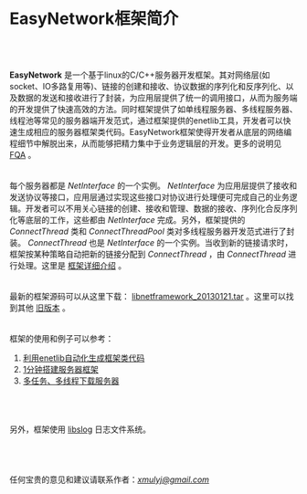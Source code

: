 <h1>EasyNetwork框架简介</h1>


<br><br><br>
<b>EasyNetwork</b> 是一个基于linux的C/C++服务器开发框架。其对网络层(如socket、IO多路复用等)、链接的创建和接收、协议数据的序列化和反序列化、以及数据的发送和接收进行了封装，为应用层提供了统一的调用接口，从而为服务端的开发提供了快速高效的方法。同时框架提供了如单线程服务器、多线程服务器、线程池等常见的服务器端开发范式，通过框架提供的enetlib工具，开发者可以快速生成相应的服务器框架类代码。EasyNetwork框架使得开发者从底层的网络编程细节中解脱出来，从而能够把精力集中于业务逻辑层的开发。更多的说明见 <a href='FQA.md'>FQA</a> 。<br>
<br>
<br>
每个服务器都是 <i>NetInterface</i> 的一个实例。 <i>NetInterface</i> 为应用层提供了接收和发送协议等接口，应用层通过实现这些接口对协议进行处理便可完成自己的业务逻辑。开发者可以不用关心链接的创建、接收和管理、数据的接收、序列化合反序列化等底层的工作，这些都由 <i>NetInterface</i> 完成。另外，框架提供的 <i>ConnectThread</i> 类和 <i>ConnectThreadPool</i> 类对多线程服务器开发范式进行了封装。 <i>ConnectThread</i> 也是 <i>NetInterface</i> 的一个实例。当收到新的链接请求时，框架按某种策略自动把新的链接分配到 <i>ConnectThread</i> ，由 <i>ConnectThread</i> 进行处理。这里是 <a href='MainFramework.md'>框架详细介绍</a> 。<br>
<br>
<br>
最新的框架源码可以从这里下载： <a href='http://easynetwork.googlecode.com/files/libnetframework_20130121.tar'>libnetframework_20130121.tar</a> 。这里可以找到其他 <a href='download.md'>旧版本</a> 。<br>
<br>
<br>
框架的使用和例子可以参考：<br>
<ol><li><a href='enetlib.md'>利用enetlib自动化生成框架类代码</a>
</li><li><a href='samples.md'>1分钟搭建服务器框架</a>
</li><li><a href='MThreadDownload.md'>多任务、多线程下载服务器</a></li></ol>


<br><br><br>
另外，框架使用 <a href='libslog.md'>libslog</a> 日志文件系统。<br>
<br>
<br><br><br>
任何宝贵的意见和建议请联系作者：<i>xmulyj@gmail.com</i>

<br><br>
